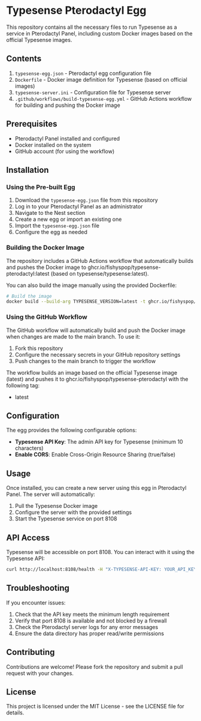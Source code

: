 # Typesense Pterodactyl Egg

This repository contains all the necessary files to run Typesense as a service in Pterodactyl Panel, including custom Docker images based on the official Typesense images.

## Contents

1. `typesense-egg.json` - Pterodactyl egg configuration file
2. `Dockerfile` - Docker image definition for Typesense (based on official images)
3. `typesense-server.ini` - Configuration file for Typesense server
4. `.github/workflows/build-typesense-egg.yml` - GitHub Actions workflow for building and pushing the Docker image

## Prerequisites

- Pterodactyl Panel installed and configured
- Docker installed on the system
- GitHub account (for using the workflow)

## Installation

### Using the Pre-built Egg

1. Download the `typesense-egg.json` file from this repository
2. Log in to your Pterodactyl Panel as an administrator
3. Navigate to the Nest section
4. Create a new egg or import an existing one
5. Import the `typesense-egg.json` file
6. Configure the egg as needed

### Building the Docker Image

The repository includes a GitHub Actions workflow that automatically builds and pushes the Docker image to ghcr.io/fishyspop/typesense-pterodactyl:latest (based on typesense/typesense:latest).

You can also build the image manually using the provided Dockerfile:

```bash
# Build the image
docker build --build-arg TYPESENSE_VERSION=latest -t ghcr.io/fishyspop/typesense-pterodactyl:latest .
```

### Using the GitHub Workflow

The GitHub workflow will automatically build and push the Docker image when changes are made to the main branch. To use it:

1. Fork this repository
2. Configure the necessary secrets in your GitHub repository settings
3. Push changes to the main branch to trigger the workflow

The workflow builds an image based on the official Typesense image (latest) and pushes it to ghcr.io/fishyspop/typesense-pterodactyl with the following tag:
- latest

## Configuration

The egg provides the following configurable options:

- **Typesense API Key**: The admin API key for Typesense (minimum 10 characters)
- **Enable CORS**: Enable Cross-Origin Resource Sharing (true/false)

## Usage

Once installed, you can create a new server using this egg in Pterodactyl Panel. The server will automatically:

1. Pull the Typesense Docker image
2. Configure the server with the provided settings
3. Start the Typesense service on port 8108

## API Access

Typesense will be accessible on port 8108. You can interact with it using the Typesense API:

```bash
curl http://localhost:8108/health -H "X-TYPESENSE-API-KEY: YOUR_API_KEY"
```

## Troubleshooting

If you encounter issues:

1. Check that the API key meets the minimum length requirement
2. Verify that port 8108 is available and not blocked by a firewall
3. Check the Pterodactyl server logs for any error messages
4. Ensure the data directory has proper read/write permissions

## Contributing

Contributions are welcome! Please fork the repository and submit a pull request with your changes.

## License

This project is licensed under the MIT License - see the LICENSE file for details.